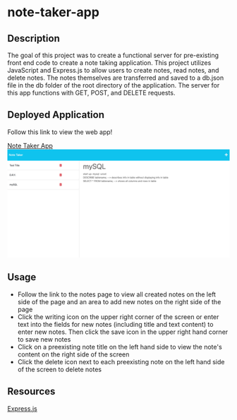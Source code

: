 # note-taker-app
## Description
The goal of this project was to create a functional server for pre-existing front end code to create a note taking application. This project utilizes JavaScript and Express.js to allow users to create notes, read notes, and delete notes. The notes themselves are transferred and saved to a db.json file in the db folder of the root directory of the application. The server for this app functions with GET, POST, and DELETE requests.
## Deployed Application
Follow this link to view the web app!

[Note Taker App]()
![Screenshot of Deployed Application](./public/assets/images/note-taker-screenshot.png)

## Usage
- Follow the link to the notes page to view all created notes on the left side of the page and an area to add new notes on the right side of the page
- Click the writing icon on the upper right corner of the screen or enter text into the fields for new notes (including title and text content) to enter new notes. Then click the save icon in the upper right hand corner to save new notes
- Click on a preexisting note title on the left hand side to view the note's content on the right side of the screen
- Click the delete icon next to each preexisting note on the left hand side of the screen to delete notes
## Resources
[Express.js](https://expressjs.com/)